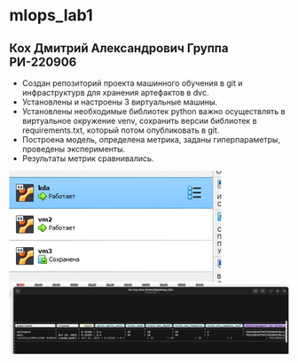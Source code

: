 # mlops_lab1
## Кох Дмитрий Александрович Группа РИ-220906
- Создан репозиторий проекта машинного обучения в git и инфраструктурв для хранения артефактов в dvc.
- Установлены и настроены 3 виртуальные машины.
- Установлены необходимые библиотек python важно осуществлять в виртуальное окружение venv, сохранить версии библиотек в requirements.txt, который потом опубликовать в git.
- Построена модель, определена метрика, заданы гиперпараметры, проведены эксперименты.
- Результаты метрик сравнивались.

![](https://github.com/KDA-koh/mlops_lab1/blob/main/pics/3vm.jpg)
![](https://github.com/KDA-koh/mlops_lab1/blob/main/pics/exp%20show.jpg)
